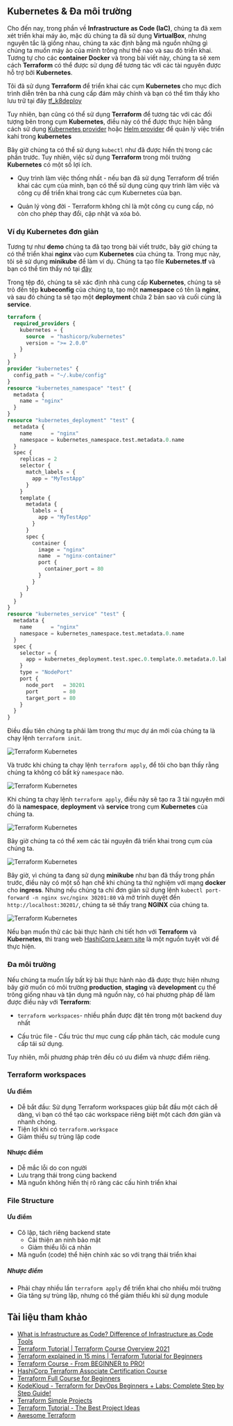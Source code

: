 ## Kubernetes & Đa môi trường

Cho đến nay, trong phần về **Infrastructure as Code (IaC)**, chúng ta đã xem xét triển khai máy ảo, mặc dù chúng ta đã sử dụng **VirtualBox**, nhưng nguyên tắc là giống nhau, chúng ta xác định bằng mã nguồn những gì chúng ta muốn máy ảo của mình trông như thế nào và sau đó triển khai. Tương tự cho các **container Docker** và trong bài viết này, chúng ta sẽ xem cách **Terraform** có thể được sử dụng để tương tác với các tài nguyên được hỗ trợ bởi **Kubernetes**.

Tôi đã sử dụng **Terraform** để triển khai các cụm **Kubernetes** cho mục đích trình diễn trên ba nhà cung cấp đám mây chính và bạn có thể tìm thấy kho lưu trữ tại đây [tf_k8deploy](https://github.com/MichaelCade/tf_k8deploy)

Tuy nhiên, bạn cũng có thể sử dụng **Terraform** để tương tác với các đối tượng bên trong cụm **Kubernetes**, điều này có thể được thực hiện bằng cách sử dụng [Kubernetes provider](https://registry.terraform.io/providers/hashicorp/kubernetes/latest/docs) hoặc [Helm provider](https://registry.terraform.io/providers/hashicorp/helm/latest) để quản lý việc triển kahi trong **kubernetes**

Bây giờ chúng ta có thể sử dụng `kubectl` như đã được hiển thị trong các phần trước. Tuy nhiên, việc sử dụng **Terraform** trong môi trường **Kubernetes** có một số lợi ích.

- Quy trình làm việc thống nhất - nếu bạn đã sử dụng Terraform để triển khai các cụm của mình, bạn có thể sử dụng cùng quy trình làm việc và công cụ để triển khai trong các cụm Kubernetes của bạn.

- Quản lý vòng đời - Terraform không chỉ là một công cụ cung cấp, nó còn cho phép thay đổi, cập nhật và xóa bỏ.

### Ví dụ Kubernetes đơn giản

Tương tự như **demo** chúng ta đã tạo trong bài viết trước, bây giờ chúng ta có thể triển khai **nginx** vào cụm **Kubernetes** của chúng ta. Trong mục này, tôi sẽ sử dụng **minikube** để làm ví dụ. Chúng ta tạo file **Kubernetes.tf** và bạn có thể tìm thấy nó tại [đây](/Scripts/IaC/Kubernetes/kubernetes.tf)

Trong tệp đó, chúng ta sẽ xác định nhà cung cấp **Kubernetes**, chúng ta sẽ trỏ đến tệp **kubeconfig** của chúng ta, tạo một **namespace** có tên là **nginx**, và sau đó chúng ta sẽ tạo một **deployment** chứa 2 bản sao và cuối cùng là **service**.

```terraform
terraform {
  required_providers {
    kubernetes = {
      source  = "hashicorp/kubernetes"
      version = ">= 2.0.0"
    }
  }
}
provider "kubernetes" {
  config_path = "~/.kube/config"
}
resource "kubernetes_namespace" "test" {
  metadata {
    name = "nginx"
  }
}
resource "kubernetes_deployment" "test" {
  metadata {
    name      = "nginx"
    namespace = kubernetes_namespace.test.metadata.0.name
  }
  spec {
    replicas = 2
    selector {
      match_labels = {
        app = "MyTestApp"
      }
    }
    template {
      metadata {
        labels = {
          app = "MyTestApp"
        }
      }
      spec {
        container {
          image = "nginx"
          name  = "nginx-container"
          port {
            container_port = 80
          }
        }
      }
    }
  }
}
resource "kubernetes_service" "test" {
  metadata {
    name      = "nginx"
    namespace = kubernetes_namespace.test.metadata.0.name
  }
  spec {
    selector = {
      app = kubernetes_deployment.test.spec.0.template.0.metadata.0.labels.app
    }
    type = "NodePort"
    port {
      node_port   = 30201
      port        = 80
      target_port = 80
    }
  }
}
```

Điều đầu tiên chúng ta phải làm trong thư mục dự án mới của chúng ta là chạy lệnh `terraform init`.

![Terraform Kubernetes](Image/../../Image/Terraform-Kubernetes01.png)

Và trước khi chúng ta chạy lệnh `terraform apply`, để tôi cho bạn thấy rằng chúng ta không có bất kỳ `namespace` nào.

![Terraform Kubernetes](Image/../../Image/Terraform-Kubernetes01.png)

Khi chúng ta chạy lệnh `terraform apply`, điều này sẽ tạo ra 3 tài nguyên mới đó là **namespace**, **deployment** và **service** trong cụm **Kubernetes** của chúng ta.

![Terraform Kubernetes](Image/../../Image/Terraform-Kubernetes03.png)

Bây giờ chúng ta có thể xem các tài nguyên đã triển khai trong cụm của chúng ta.

![Terraform Kubernetes](Image/../../Image/Terraform-Kubernetes04.png)

Bây giờ, vì chúng ta đang sử dụng **minikube** như bạn đã thấy trong phần trước, điều này có một số hạn chế khi chúng ta thử nghiệm với mạng **docker** cho **ingress**. Nhưng nếu chúng ta chỉ đơn giản sử dụng lệnh `kubectl port-forward -n nginx svc/nginx 30201:80` và mở trình duyệt đến `http://localhost:30201/`, chúng ta sẽ thấy trang **NGINX** của chúng ta.

![Terraform Kubernetes](Image/../../Image/Terraform-Kubernetes05.png)


Nếu bạn muốn thử các bài thực hành chi tiết hơn với **Terraform** và **Kubernetes**, thì trang web [HashiCorp Learn site](https://learn.hashicorp.com/tutorials/terraform/kubernetes-provider) là một nguồn tuyệt vời để thực hiện.

### Đa môi trường

Nếu chúng ta muốn lấy bất kỳ bài thực hành nào đã được thực hiện nhưng bây giờ muốn có môi trường **production**, **staging** và **development** cụ thể trông giống nhau và tận dụng mã nguồn này, có hai phương pháp để làm được điều này với **Terraform**:

- `terraform workspaces`- nhiều phần được đặt tên trong một backend duy nhất

- Cấu trúc file - Cấu trúc thư mục cung cấp phân tách, các module cung cấp tái sử dụng.

Tuy nhiên, mỗi phương pháp trên đều có ưu điểm và nhược điểm riêng.

### Terraform workspaces

#### Ưu điểm

- Dễ bắt đầu: Sử dụng Terraform workspaces giúp bắt đầu một cách dễ dàng, vì bạn có thể tạo các workspace riêng biệt một cách đơn giản và nhanh chóng.
- Tiện lợi khi có `terraform.workspace`
- Giảm thiểu sự trùng lặp code

#### Nhược điểm

- Dễ mắc lỗi do con người
- Lưu trạng thái trong cùng backend
- Mã nguồn không hiển thị rõ ràng các cấu hình triển khai

### File Structure

#### Ưu điểm

- Cô lập, tách riêng backend state
  - Cải thiện an ninh bảo mật
  - Giảm thiểu lỗi cá nhân
- Mã nguồn (code) thể hiện chính xác so với trạng thái triển khai

##### Nhược điểm

- Phải chạy nhiều lần `terraform apply` để triển khai cho nhiều môi trường
- Gia tăng sự trùng lặp, nhưng có thể giảm thiểu khi sử dụng module

## Tài liệu tham khảo

- [What is Infrastructure as Code? Difference of Infrastructure as Code Tools](https://www.youtube.com/watch?v=POPP2WTJ8es)
- [Terraform Tutorial | Terraform Course Overview 2021](https://www.youtube.com/watch?v=m3cKkYXl-8o)
- [Terraform explained in 15 mins | Terraform Tutorial for Beginners](https://www.youtube.com/watch?v=l5k1ai_GBDE)
- [Terraform Course - From BEGINNER to PRO!](https://www.youtube.com/watch?v=7xngnjfIlK4&list=WL&index=141&t=16s)
- [HashiCorp Terraform Associate Certification Course](https://www.youtube.com/watch?v=V4waklkBC38&list=WL&index=55&t=111s)
- [Terraform Full Course for Beginners](https://www.youtube.com/watch?v=EJ3N-hhiWv0&list=WL&index=39&t=27s)
- [KodeKloud - Terraform for DevOps Beginners + Labs: Complete Step by Step Guide!](https://www.youtube.com/watch?v=YcJ9IeukJL8&list=WL&index=16&t=11s)
- [Terraform Simple Projects](https://terraform.joshuajebaraj.com/)
- [Terraform Tutorial - The Best Project Ideas](https://www.youtube.com/watch?v=oA-pPa0vfks)
- [Awesome Terraform](https://github.com/shuaibiyy/awesome-terraform)
